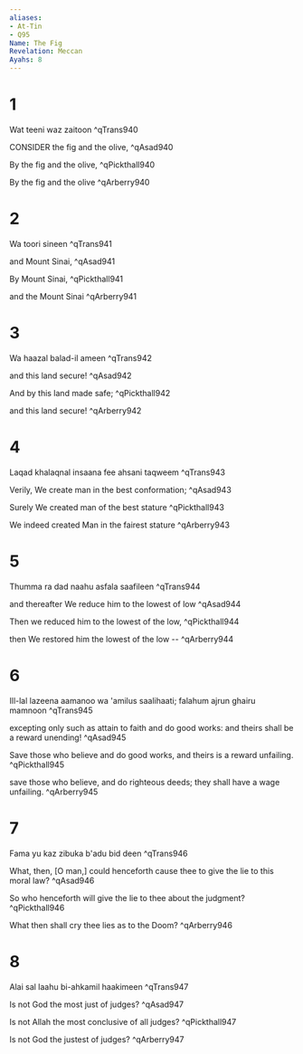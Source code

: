 ```yaml
---
aliases:
- At-Tin
- Q95
Name: The Fig
Revelation: Meccan
Ayahs: 8
---
```


# 1

Wat teeni waz zaitoon ^qTrans940


CONSIDER the fig and the olive, ^qAsad940


By the fig and the olive, ^qPickthall940


By the fig and the olive ^qArberry940

# 2

Wa toori sineen ^qTrans941


and Mount Sinai, ^qAsad941


By Mount Sinai, ^qPickthall941


and the Mount Sinai ^qArberry941

# 3

Wa haazal balad-il ameen ^qTrans942


and this land secure! ^qAsad942


And by this land made safe; ^qPickthall942


and this land secure! ^qArberry942

# 4

Laqad khalaqnal insaana fee ahsani taqweem ^qTrans943


Verily, We create man in the best conformation; ^qAsad943


Surely We created man of the best stature ^qPickthall943


We indeed created Man in the fairest stature ^qArberry943

# 5

Thumma ra dad naahu asfala saafileen ^qTrans944


and thereafter We reduce him to the lowest of low ^qAsad944


Then we reduced him to the lowest of the low, ^qPickthall944


then We restored him the lowest of the low -- ^qArberry944

# 6

Ill-lal lazeena aamanoo wa 'amilus saalihaati; falahum ajrun ghairu mamnoon ^qTrans945


excepting only such as attain to faith and do good works: and theirs shall be a reward unending! ^qAsad945


Save those who believe and do good works, and theirs is a reward unfailing. ^qPickthall945


save those who believe, and do righteous deeds; they shall have a wage unfailing. ^qArberry945

# 7

Fama yu kaz zibuka b'adu bid deen ^qTrans946


What, then, [O man,] could henceforth cause thee to give the lie to this moral law? ^qAsad946


So who henceforth will give the lie to thee about the judgment? ^qPickthall946


What then shall cry thee lies as to the Doom? ^qArberry946

# 8

Alai sal laahu bi-ahkamil haakimeen ^qTrans947


Is not God the most just of judges? ^qAsad947


Is not Allah the most conclusive of all judges? ^qPickthall947


Is not God the justest of judges? ^qArberry947

